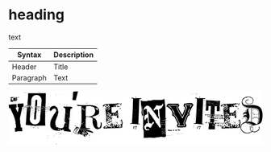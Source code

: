 # heading

text

| Syntax | Description |
| ----------- | ----------- |
| Header | Title |
| Paragraph | Text |

![alt text](invite.webp)
